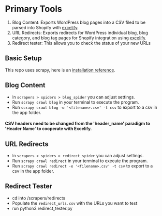 # Primary Tools
1. Blog Content: Exports WordPress blog pages into a CSV filed to be parsed into Shopify with [excelify](excelifiy.io).
2. URL Redirects: Exports redirects for WordPress individual blog, blog category, and blog tag pages for Shopify integration using [excelify](excelifiy.io).
3. Redirect tester: This allows you to check the status of your new URLs

## Basic Setup
This repo uses scrapy, here is an [installation reference](https://doc.scrapy.org/en/latest/intro/install.html#mac-os-x).

## Blog Content
- In `scrapers > spiders > blog_spider` you can adjust settings.
- Run `scrapy crawl blog` in your terminal to execute the program.
- Run `scrapy crawl blog -o '<filename>.csv' -t csv` to export to a csv in the app folder.

#### CSV headers need to be changed from the 'header_name' paradigm to 'Header Name' to cooperate with Excelify.

## URL Redirects
- In `scrapers > spiders > redirect_spider` you can adjust settings.
- Run `scrapy crawl redirect` in your terminal to execute the program.
- Run `scrapy crawl redirect -o '<filename>.csv' -t csv` to export to a csv in the app folder.

## Redirect Tester
- cd into /scrapers/redirects
- Populate the `redirect_urls.csv` with the URLs you want to test
- run python3 redirect_tester.py

